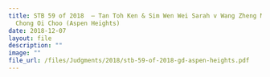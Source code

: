 ```yaml
---
title: STB 59 of 2018  – Tan Toh Ken & Sim Wen Wei Sarah v Wang Zheng Ming &
  Chong Oi Choo (Aspen Heights)
date: 2018-12-07
layout: file
description: ""
image: ""
file_url: /files/Judgments/2018/stb-59-of-2018-gd-aspen-heights.pdf
---
```

